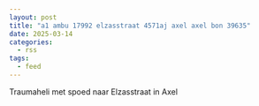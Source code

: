 ```yaml
---
layout: post
title: "a1 ambu 17992 elzasstraat 4571aj axel axel bon 39635"
date: 2025-03-14
categories: 
  - rss
tags: 
  - feed
---
```


Traumaheli met spoed naar Elzasstraat in Axel
